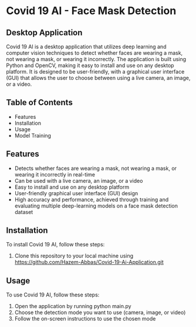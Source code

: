 # Covid 19 AI - Face Mask Detection
## Desktop Application

Covid 19 AI is a desktop application that utilizes deep learning and computer vision techniques to detect whether faces are wearing a mask, not wearing a mask, or wearing it incorrectly. The application is built using Python and OpenCV, making it easy to install and use on any desktop platform. It is designed to be user-friendly, with a graphical user interface (GUI) that allows the user to choose between using a live camera, an image, or a video.

## Table of Contents
- Features
- Installation
- Usage
- Model Training

## Features
- Detects whether faces are wearing a mask, not wearing a mask, or wearing it incorrectly in real-time
- Can be used with a live camera, an image, or a video
- Easy to install and use on any desktop platform
- User-friendly graphical user interface (GUI) design
- High accuracy and performance, achieved through training and evaluating multiple deep-learning models on a face mask detection dataset

## Installation
To install Covid 19 AI, follow these steps:

1. Clone this repository to your local machine using https://github.com/Hazem-Abbas/Covid-19-Ai-Application.git

## Usage
To use Covid 19 AI, follow these steps:

1. Open the application by running python main.py
2. Choose the detection mode you want to use (camera, image, or video)
3. Follow the on-screen instructions to use the chosen mode
